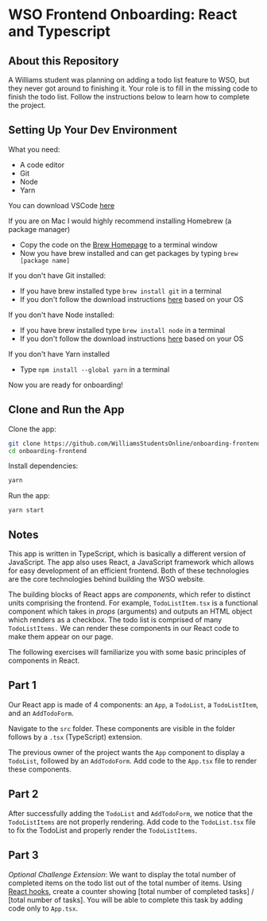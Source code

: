 # WSO Frontend Onboarding: React and Typescript

## About this Repository

A Williams student was planning on adding a todo list feature to WSO, but they never got around to finishing it. Your role is to fill in the missing code to finish the todo list. Follow the instructions below to learn how to complete the project.

## Setting Up Your Dev Environment
What you need:
- A code editor
- Git
- Node
- Yarn

You can download VSCode [here](https://code.visualstudio.com/)

If you are on Mac I would highly recommend installing Homebrew (a package manager)
- Copy the code on the [Brew Homepage](https://brew.sh/) to a terminal window
- Now you have brew installed and can get packages by typing `brew [package name]`

If you don't have Git installed:
- If you have brew installed type `brew install git` in a terminal
- If you don't follow the download instructions [here](https://git-scm.com/downloads) based on your OS

If you don't have Node installed:
- If you have brew installed type `brew install node` in a terminal
- If you don't follow the download instructions [here](https://nodejs.org/en/) based on your OS

If you don't have Yarn installed
- Type `npm install --global yarn`  in a terminal

Now you are ready for onboarding!


## Clone and Run the App

Clone the app:

```bash
git clone https://github.com/WilliamsStudentsOnline/onboarding-frontend.git
cd onboarding-frontend
```

Install dependencies:

```bash
yarn
```

Run the app:

```
yarn start
```

## Notes

This app is written in TypeScript, which is basically a different version of JavaScript. The app also uses React, a JavaScript framework which allows for easy development of an efficient frontend. Both of these technologies are the core technologies behind building the WSO website.

The building blocks of React apps are *components*, which refer to distinct units comprising the frontend. For example, `TodoListItem.tsx` is a functional component which takes in *props* (arguments) and outputs an HTML object which renders as a checkbox. The todo list is comprised of many `TodoListItems.` We can render these components in our React code to make them appear on our page.

The following exercises will familiarize you with some basic principles of components in React.

## Part 1

Our React app is made of 4 components: an `App`, a `TodoList`, a `TodoListItem`, and an `AddTodoForm`.

Navigate to the `src` folder. These components are visible in the folder follows by a `.tsx` (TypeScript) extension.

The previous owner of the project wants the `App` component to display a `TodoList`, followed by an `AddTodoForm`. Add code to the `App.tsx` file to render these components.

## Part 2

After successfully adding the `TodoList` and `AddTodoForm`, we notice that the `TodoListItems` are not properly rendering. Add code to the `TodoList.tsx` file to fix the TodoList and properly render the `TodoListItems`.

## Part 3
*Optional Challenge Extension*: We want to display the total number of completed items on the todo list out of the total number of items. Using [React hooks](https://reactjs.org/docs/hooks-overview.html), create a counter showing [total number of completed tasks] / [total number of tasks]. You will be able to complete this task by adding code only to `App.tsx`. 



